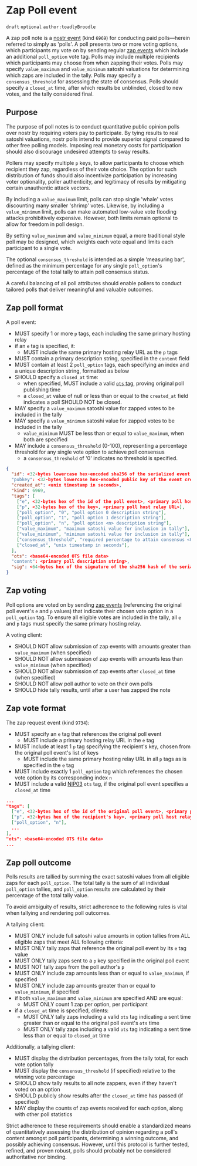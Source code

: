 # Zap Poll event

`draft` `optional` `author:toadlyBroodle`

A zap poll note is a [nostr event](01.md) (kind `6969`) for conducting paid polls—herein referred to simply as 'polls'. A poll presents two or more voting options, which participants my vote on by sending regular [zap events](57.md) which include an additional `poll_option` vote tag. Polls may include multiple recipients which participants may choose from when zapping their votes. Polls may specify `value_maximum` and `value_minimum` satoshi valuations for determining which zaps are included in the tally. Polls may specify a `consensus_threshold` for assessing the state of consensus. Polls should specify a `closed_at` time, after which results be unblinded, closed to new votes, and the tally considered final.

## Purpose

The purpose of poll notes is to conduct quantitative public opinion polls over nostr by requiring voters pay to participate. By tying results to real satoshi valuations, nostr polls intend to provide superior signal compared to other free polling models. Imposing real monetary costs for participation should also discourage undesired attempts to sway results.

Pollers may specify multiple `p` keys, to allow participants to choose which recipient they zap, regardless of their vote choice. The option for such distribution of funds should also incentivize participation by increasing voter optionality, poller authenticity, and legitimacy of results by mitigating certain unauthentic attack vectors.

By including a `value_maximum` limit, polls can stop single 'whale' votes discounting many smaller 'shrimp' votes. Likewise, by including a `value_minimum` limit, polls can make automated low-value vote flooding attacks prohibitively expensive. However, both limits remain optional to allow for freedom in poll design.

By setting `value_maximum` and `value_minimum` equal, a more traditional style poll may be designed, which weights each vote equal and limits each participant to a single vote.

The optional `consensus_threshold` is intended as a simple 'measuring bar', defined as the minimum percentage for any single `poll_option`'s percentage of the total tally to attain poll consensus status.

A careful balancing of all poll attributes should enable pollers to conduct tailored polls that deliver meaningful and valuable outcomes.

## Zap poll format

A poll event:
* MUST specify 1 or more `p` tags, each including the same primary hosting relay
* if an `e` tag is specified, it:
  * MUST include the same primary hosting relay URL as the `p` tags
* MUST contain a primary description string, specified in the `content` field
* MUST contain at least 2 `poll_option` tags, each specifying an index and a unique description string, formatted as below
* SHOULD specify a `closed_at` time:
  * when specified, MUST include a valid [`ots` tag](03.md), proving original poll publishing time
  * a `closed_at` value of null or less than or equal to the `created_at` field indicates a poll SHOULD NOT be closed.
* MAY specify a `value_maximum` satoshi value for zapped votes to be included in the tally
* MAY specify a `value_minimum` satoshi value for zapped votes to be included in the tally
  * `value_minimum` MUST be less than or equal to `value_maximum`, when both are specified
* MAY include a `consensus_threshold` (0-100), representing a percentage threshold for any single vote option to achieve poll consensus
  * a `consensus_threshold` of '0' indicates no threshold is specified.

```json
{
  "id": <32-bytes lowercase hex-encoded sha256 of the serialized event data>
  "pubkey": <32-bytes lowercase hex-encoded public key of the event creator>,
  "created_at": <unix timestamp in seconds>,
  "kind": 6969,
  "tags": [
    ["e", <32-bytes hex of the id of the poll event>, <primary poll host relay URL>],
    ["p", <32-bytes hex of the key>, <primary poll host relay URL>],
    ["poll_option", "0", "poll option 0 description string"],
    ["poll_option", "1", "poll option 1 description string"],
    ["poll_option", "n", "poll option <n> description string"],
    ["value_maximum", "maximum satoshi value for inclusion in tally"],
    ["value_minimum", "minimum satoshi value for inclusion in tally"],
    ["consensus_threshold", "required percentage to attain consensus <0..100>"],
    ["closed_at", "unix timestamp in seconds"],
  ],
  "ots": <base64-encoded OTS file data>
  "content": <primary poll description string>,
  "sig": <64-bytes hex of the signature of the sha256 hash of the serialized event data, which is the same as the "id" field>
}
```

## Zap voting

Poll options are voted on by sending [zap events](57.md) (referencing the original poll event's `e` and `p` values) that indicate their chosen vote option in a `poll_option` tag. To ensure all eligible votes are included in the tally, all `e` and `p` tags must specify the same primary hosting relay.

A voting client:
* SHOULD NOT allow submission of zap events with amounts greater than `value_maximum` (when specified)
* SHOULD NOT allow submission of zap events with amounts less than `value_minimum` (when specified) 
* SHOULD NOT allow submission of zap events after `closed_at` time (when specified)
* SHOULD NOT allow poll author to vote on their own polls
* SHOULD hide tally results, until after a user has zapped the note

## Zap vote format

The zap request event (kind `9734`): 
* MUST specify an `e` tag that references the original poll event
  * MUST include a primary hosting relay URL in the `e` tag
* MUST include at least 1 `p` tag specifying the recipient's key, chosen from the original poll event's list of keys 
  * MUST include the same primary hosting relay URL in all `p` tags as is specified in the `e` tag
* MUST include exactly 1 `poll_option` tag which references the chosen vote option by its corresponding index `n`
* MUST include a valid [NIP03](./03.md) `ots` tag, if the original poll event specifies a `closed_at` time

```json
...
"tags": [
  ["e", <32-bytes hex of the id of the original poll event>, <primary poll host relay URL>],
  ["p", <32-bytes hex of the recipient's key>, <primary poll host relay URL>],
  ["poll_option", "n"],
  ...
],
"ots": <base64-encoded OTS file data>
...
```

## Zap poll outcome

Polls results are tallied by summing the exact satoshi values from all eligible zaps for each `poll_option`. The total tally is the sum of all individual `poll_option` tallies, and `poll_option` results are calculated by their percentage of the total tally value. 

To avoid ambiguity of results, strict adherence to the following rules is vital when tallying and rendering poll outcomes.

A tallying client:
* MUST ONLY include full satoshi value amounts in option tallies from ALL eligible zaps that meet ALL following criteria: 
* MUST ONLY tally zaps that reference the original poll event by its `e` tag value
* MUST ONLY tally zaps sent to a `p` key specified in the original poll event
* MUST NOT tally zaps from the poll author's `p`
* MUST ONLY include zap amounts less than or equal to `value_maximum`, if specified
* MUST ONLY include zap amounts greater than or equal to `value_minimum`, if specified
* if both `value_maximum` and `value_minimum` are specified AND are equal:
  * MUST ONLY count 1 zap per option, per participant
* if a `closed_at` time is specified, clients:
  * MUST ONLY tally zaps including a valid `ots` tag indicating a sent time greater than or equal to the original poll event's `ots` time  
  * MUST ONLY tally zaps including a valid `ots` tag indicating a sent time less than or equal to `closed_at` time

Additionally, a tallying client:
* MUST display the distribution percentages, from the tally total, for each vote option tally
* MUST display the `consensus_threshold` (if specified) relative to the winning vote percentage
* SHOULD show tally results to all note zappers, even if they haven't voted on an option
* SHOULD publicly show results after the `closed_at` time has passed (if specified)
* MAY display the counts of zap events received for each option, along with other poll statistics

Strict adherence to these requirements should enable a standardized means of quantitatively assessing the distribution of opinion regarding a poll's content amongst poll participants, determining a winning outcome, and possibly achieving consensus. However, until this protocol is further tested, refined, and proven robust, polls should probably not be considered authoritative nor binding.
